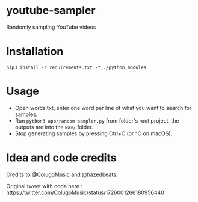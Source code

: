# youtube-sampler
Randomly sampling YouTube videos

# Installation
`pip3 install -r requirements.txt -t ./python_modules`

# Usage
- Open words.txt, enter one word per line of what you want to search for samples.
- Run `python3 app/random-sampler.py` from folder's root project, the outputs are into the `wav/` folder.
- Stop generating samples by pressing Ctrl+C (or ^C on macOS).

# Idea and code credits
Credits to [@ColugoMusic](https://twitter.com/ColugoMusic) and [@hazedbeats](https://twitter.com/hazedbeats).

Original tweet with code here : https://twitter.com/ColugoMusic/status/1726001266180956440
